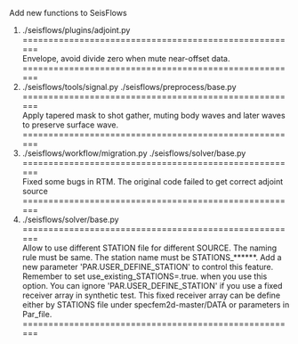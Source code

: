 Add new functions to SeisFlows

1. ./seisflows/plugins/adjoint.py 
======================================================	
Envelope, avoid divide zero when mute near-offset data.
======================================================	
2. ./seisflows/tools/signal.py
   ./seisflows/preprocess/base.py
======================================================	
	Apply tapered mask to shot gather, muting body waves and later waves to preserve surface wave.
======================================================	
3. ./seisflows/workflow/migration.py
   ./seisflows/solver/base.py
======================================================	
	Fixed some bugs in RTM. The original code failed to get correct adjoint source
======================================================	
4.  ./seisflows/solver/base.py
======================================================	
	Allow to use different STATION file for different SOURCE. The naming rule must be same. The station name must be STATIONS_******.
	Add a new parameter 'PAR.USER_DEFINE_STATION' to control this feature. Remember to set use_existing_STATIONS=.true. when you use this option. 
	You can ignore 'PAR.USER_DEFINE_STATION' if you use a fixed receiver array in synthetic test. This fixed receiver array can be define either by STATIONS file under specfem2d-master/DATA or parameters in Par_file.
======================================================	


